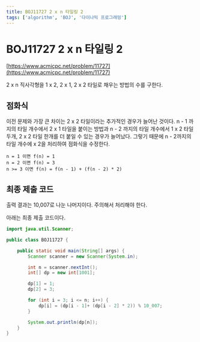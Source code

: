 ```yaml
--- 
title: BOJ11727 2 x n 타일링 2
tags: ['algorithm', 'BOJ', '다이나믹 프로그래밍']
---
```


# BOJ11727 2 x n 타일링 2

[https://www.acmicpc.net/problem/11727](https://www.acmicpc.net/problem/11727)

2 x n 직사각형을 1 x 2, 2 x 1, 2 x 2 타일로 채우는 방법의 수를 구한다.

## 점화식

이전 문제와 가장 큰 차이는 2 x 2 타일이라는 추가적인 경우가 늘어난 것이다. n - 1 까지의 타일 개수에서 2 x 1 타일을 붙이는 방법과 n - 2 까지의 타일 개수에서 1 x 2 타일 두개, 2 x 2 타일 한개를 더 붙일 수 있는 경우가 늘어났다. 그렇기 때문에  n - 2까지의 타일 개수에 x 2을 처리하여 점화식을 수정한다.

```
n = 1 이면 f(n) = 1
n = 2 이면 f(n) = 3
n >= 3 이면 f(n) = f(n - 1) + (f(n - 2) * 2)
```

## 최종 제출 코드

출력 결과는 10,007로 나눈 나머지이다. 주의해서 처리해야 한다.

아래는 최종 제출 코드이다.

```java
import java.util.Scanner;

public class BOJ11727 {

    public static void main(String[] args) {
        Scanner scanner = new Scanner(System.in);

        int n = scanner.nextInt();
        int[] dp = new int[1001];

        dp[1] = 1;
        dp[2] = 3;

        for (int i = 3; i <= n; i++) {
            dp[i] = (dp[i - 1]+ (dp[i - 2] * 2)) % 10_007;
        }

        System.out.println(dp[n]);
    }
}
```

<TagLinks />